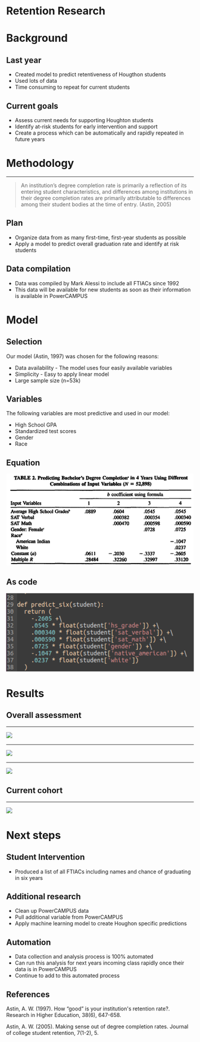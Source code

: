 # Retention Research

# Background

## Last year

- Created model to predict retentiveness of Hougthon students
- Used lots of data
- Time consuming to repeat for current students

## Current goals

- Assess current needs for supporting Houghton students
- Identify at-risk students for early intervention and support
- Create a process which can be automatically and rapidly repeated in future years

# Methodology

-----

> An institution’s degree completion rate is primarily a reflection of its entering student characteristics, and differences among institutions in their degree completion rates are primarily attributable to differences among their student bodies at the time of entry. (Astin, 2005)

## Plan

- Organize data from as many first-time, first-year students as possible
- Apply a model to predict overall graduation rate and identify at risk students

## Data compilation

- Data was compiled by Mark Alessi to include all FTIACs since 1992
- This data will be available for new students as soon as their information is available in PowerCAMPUS

# Model

## Selection

Our model (Astin, 1997) was chosen for the following reasons:

- Data availability - The model uses four easily available variables
- Simplicity - Easy to apply linear model
- Large sample size (n=53k)

## Variables

The following variables are most predictive and used in our model:

- High School GPA
- Standardized test scores
- Gender
- Race

## Equation

![](astin-97-table-2.png)

## As code

![](predict-six-code.png)

# Results

## Overall assessment

-----

![](../results/main/expected_6_by_year.png)

-----

![](../results/main/expected_6_by_year_vs_retention.png)

-----

![](../results/main/expected_6_by_year_under_50.png)

## Current cohort

-----

![](../results/main/latest_expected_six_histogram.png)

# Next steps

## Student Intervention

- Produced a list of all FTIACs including names and chance of graduating in six years

## Additional research

- Clean up PowerCAMPUS data
- Pull additional variable from PowerCAMPUS
- Apply machine learning model to create Houghon specific predictions

## Automation

- Data collection and analysis process is 100% automated
- Can run this analysis for next years incoming class rapidly once their data is in PowerCAMPUS
- Continue to add to this automated process

## References

Astin, A. W. (1997). How “good” is your institution's retention rate?. Research in Higher Education, 38(6), 647-658.

Astin, A. W. (2005). Making sense out of degree completion rates. Journal of college student retention, 7(1-2), 5.